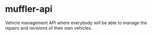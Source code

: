 # muffler-api
Vehicle management API where everybody will be able to manage the repairs and revisions of their own vehicles.
